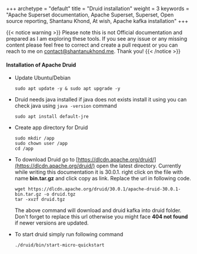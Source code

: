 +++ 
archetype = "default" 
title = "Druid installation" 
weight = 3
keywords     = "Apache Superset documentation, Apache Superset, Superset, Open source reporting, Shantanu Khond, At wish, Apache kafka installation"
+++

{{< notice warning >}}
Please note this is not Official documentation and prepared as I am exploring these tools. If you see any issue or any missing content please feel free to correct and create a pull request or you can reach to me on contact@shantanukhond.me. Thank you!
{{< /notice >}}




#### Installation of Apache Druid


* Update Ubuntu/Debian

    ```
    sudo apt update -y & sudo apt upgrade -y
    ```

* Druid needs java installed if java does not exists install it using you can check java using `java -version` command

    ```
    sudo apt install default-jre
    ```


* Create app directory for Druid 

    ```
    sudo mkdir /app
    sudo chown user /app
    cd /app
    ```

* To download Druid go to [https://dlcdn.apache.org/druid/](https://dlcdn.apache.org/druid/) open the latest directory. Currently while writing this documentation it is 30.0.1. right click on the file with name **bin.tar.gz** and click copy as link. Replace the url in following code.

    ```
    wget https://dlcdn.apache.org/druid/30.0.1/apache-druid-30.0.1-bin.tar.gz -o druid.tgz
    tar -xvzf druid.tgz
    ```

    The above command will download and druid kafka into druid folder. Don't forget to replace this url otherwise you might face **404 not found** if newer versions are updated.

* To start druid simply run following command

    ```
    ./druid/bin/start-micro-quickstart
    ```



